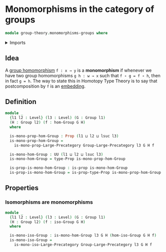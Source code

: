 # Monomorphisms in the category of groups

```agda
module group-theory.monomorphisms-groups where
```

<details><summary>Imports</summary>

```agda
open import category-theory.monomorphisms-in-large-precategories

open import foundation.propositions
open import foundation.universe-levels

open import group-theory.groups
open import group-theory.homomorphisms-groups
open import group-theory.isomorphisms-groups
open import group-theory.precategory-of-groups
```

</details>

## Idea

A [group homomorphism](group-theory.homomorphisms-groups.md) `f : x → y` is a
**monomorphism** if whenever we have two group homomorphisms `g h : w → x` such
that `f ∘ g = f ∘ h`, then in fact `g = h`. The way to state this in Homotopy
Type Theory is to say that postcomposition by `f` is an
[embedding](foundation-core.embeddings.md).

## Definition

```agda
module _
  {l1 l2 : Level} (l3 : Level) (G : Group l1)
  (H : Group l2) (f : hom-Group G H)
  where

  is-mono-prop-hom-Group : Prop (l1 ⊔ l2 ⊔ lsuc l3)
  is-mono-prop-hom-Group =
    is-mono-prop-Large-Precategory Group-Large-Precategory l3 G H f

  is-mono-hom-Group : UU (l1 ⊔ l2 ⊔ lsuc l3)
  is-mono-hom-Group = type-Prop is-mono-prop-hom-Group

  is-prop-is-mono-hom-Group : is-prop is-mono-hom-Group
  is-prop-is-mono-hom-Group = is-prop-type-Prop is-mono-prop-hom-Group
```

## Properties

### Isomorphisms are monomorphisms

```agda
module _
  {l1 l2 : Level} (l3 : Level) (G : Group l1)
  (H : Group l2) (f : iso-Group G H)
  where

  is-mono-iso-Group : is-mono-hom-Group l3 G H (hom-iso-Group G H f)
  is-mono-iso-Group =
    is-mono-iso-Large-Precategory Group-Large-Precategory l3 G H f
```
